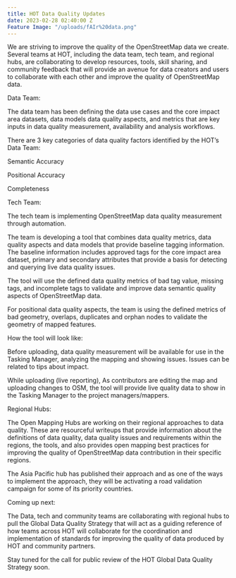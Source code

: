 ```yaml
---
title: HOT Data Quality Updates
date: 2023-02-28 02:40:00 Z
Feature Image: "/uploads/fAIr%20data.png"
---
```


We are striving to improve the quality of the OpenStreetMap data we create. Several teams at HOT, including the data team, tech team, and regional hubs, are collaborating to develop resources, tools, skill sharing, and community feedback that will provide an avenue for data creators and users to collaborate with each other and improve the quality of OpenStreetMap data.

Data Team:

The data team has been defining the data use cases and the core impact area datasets, data models data quality aspects, and metrics that are key inputs in data quality measurement, availability and analysis workflows.  

There are 3 key categories of data quality factors identified by the HOT’s Data Team:

Semantic Accuracy

Positional Accuracy

Completeness

Tech Team:

The tech team is implementing OpenStreetMap data quality measurement through automation. 

The team is developing a tool that combines data quality metrics, data quality aspects and data models that provide baseline tagging information. The baseline information includes approved tags for the core impact area dataset, primary and secondary attributes that provide a basis for detecting and querying live data quality issues.

The tool will use the defined data quality metrics of bad tag value, missing tags, and incomplete tags to validate and improve data semantic quality aspects of OpenStreetMap data. 

For positional data quality aspects, the team is using the defined metrics of bad geometry, overlaps, duplicates and orphan nodes to validate the geometry of mapped features.

How the tool will look like:

Before uploading, data quality measurement will be available for use in the Tasking Manager, analyzing the mapping and showing issues. Issues can be related to tips about impact.

While uploading (live reporting), As contributors are editing the map and uploading changes to OSM, the tool will provide live quality data to show in the Tasking Manager to the project managers/mappers. 

Regional Hubs:

The Open Mapping Hubs are working on their regional approaches to data quality. These are resourceful writeups that provide information about the definitions of data quality, data quality issues and requirements within the regions, the tools, and also provides open mapping best practices for improving the quality of OpenStreetMap data contribution in their specific regions. 

 The Asia Pacific hub has published their approach  and as one of the ways to implement the approach, they will be activating  a road validation campaign for some of its priority countries.

Coming up next: 

The Data, tech and community teams are collaborating with regional hubs to pull the Global Data Quality Strategy that will act as a guiding reference of how teams across HOT will collaborate for the coordination and implementation of standards for improving the quality of data produced by HOT and community partners.

Stay tuned for the call for public review of the HOT Global Data Quality Strategy soon. 

